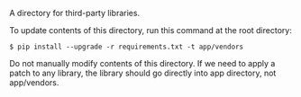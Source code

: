 A directory for third-party libraries.

To update contents of this directory, run this command at the root directory:
```
$ pip install --upgrade -r requirements.txt -t app/vendors
```

Do not manually modify contents of this directory. If we need to apply a patch to any library, the library should go directly into app directory, not app/vendors.
